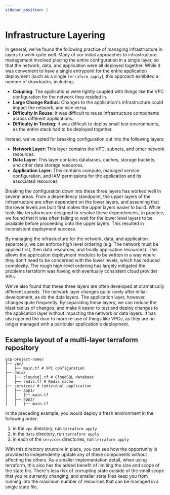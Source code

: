 ```yaml
---
sidebar_position: 2
---
```


# Infrastructure Layering

In general, we've found the following practice of managing infrastructure in layers to work quite well. Many of our initial approaches to infrastructure management involved placing the entire configuration in a single layer, so that the network, data, and application were all deployed together. While it was convenient to have a single entrypoint for the entire application deployment (such as a single `terraform apply`), this approach exhibited a number of drawbacks, including:

- **Coupling**: The applications were tightly coupled with things like the VPC configuration for the network they resided in.
- **Large Change Radius**: Changes to the application's infrastructure could impact the network, and vice versa.
- **Difficulty in Reuse**: It was difficult to reuse infrastructure components across different applications.
- **Difficulty in Testing**: It was difficult to deploy small test environments, as the entire stack had to be deployed together.

Instead, we've opted for breaking configuration out into the following layers:

- **Network Layer**: This layer contains the VPC, subnets, and other network resources.
- **Data Layer**: This layer contains databases, caches, storage buckets, and other data storage resources.
- **Application Layer**: This contains compute, managed service configuration, and IAM permissions for the application and its associated resources

Breaking the configuration down into these three layers has worked well in several areas. From a dependency standpoint, the upper layers of the infrastructure are often dependent on the lower layers, and assuming that the lower levels are built first makes the upper layers easier to build. While tools like terraform are designed to resolve these dependencies, in practice, we found that it was often failing to wait for the lower level layers to be available before proceeding onto the upper layers. This resulted in inconsistent deployment success.

By managing the infrastucture for the network, data, and application separately, we can enforce high level ordering (e.g. The network must be applied first, then data resources, and finally application resources). This allows the application deployment modules to be written in a way where they don't need to be concerned with the lower levels, which has reduced complexity. The rough high-level ordering has largely mitigated the problems terraform was having with eventually consistent cloud provider APIs.

We've also found that these three layers are often developed at dramatically different speeds. The network layer changes quite rarely after initial development, as do the data layers. The application layer, however, changes quite frequently. By separating these layers, we can reduce the blast radius of changes, and make it easier to test and deploy changes to the application layer without impacting the network or data layers. It has also opened the door to more re-use of things like VPCs, as they are no longer managed with a particular application's deployment.


## Example layout of a multi-layer terraform repository

```
gcp-project-name/
├── vpc/
│   ├── main.tf # VPC configuration
├── data/
│   ├── cloudsql.tf # CloudSQL database
│   ├── redis.tf # Redis cache
├── services/ # individual application
│   ├── app1/
│   │   ├── main.tf
│   ├── app2/
│   │   ├── main.tf
```

In the preceding example, you would deploy a fresh environment in the following order:

1. in the `vpc` directory, run `terraform apply`
2. in the `data` directory, run `terraform apply`
3. in each of the `services` directories, run `terraform apply`

With this directory structure in place, you can see how the opportunity is provided to independently update any of these components without affecting the others. As a smaller implementation detail, when using terraform, this also has the added benefit of limiting the size and scope of the state file. There's less risk of corrupting state outside of the small scope that you're currently changing, and smaller state files keep you from running into the maximum number of resources that can be managed in a single state file.
